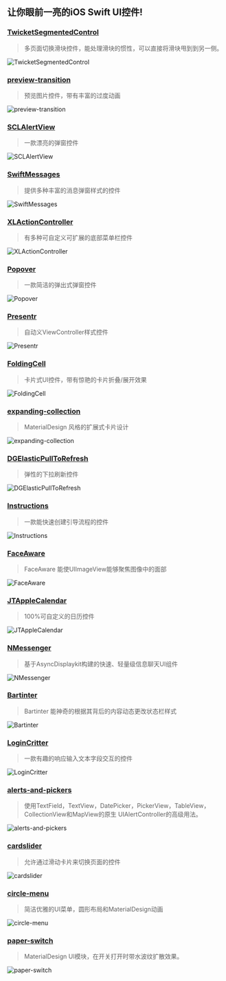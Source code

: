 ## 让你眼前一亮的iOS Swift UI控件!
 
 ### [TwicketSegmentedControl](https://link.juejin.im/?target=https%3A%2F%2Fgithub.com%2Ftwicketapp%2FTwicketSegmentedControl)

> 多页面切换滑块控件，能处理滑块的惯性，可以直接将滑块甩到到另一侧。

![TwicketSegmentedControl](https://github.com/SunshineBrother/ThirdPartyTool/blob/master/image/TwicketSegmentedControl.gif)


### [preview-transition](https://link.juejin.im/?target=https%3A%2F%2Fgithub.com%2FRamotion%2FPreview-Transition)

> 预览图片控件，带有丰富的过度动画

![preview-transition](https://github.com/SunshineBrother/ThirdPartyTool/blob/master/image/preview-transition.gif)


### [SCLAlertView](https://link.juejin.im/?target=https%3A%2F%2Fgithub.com%2Fvikmeup%2FSCLAlertView-Swift)

> 一款漂亮的弹窗控件


![SCLAlertView](https://github.com/SunshineBrother/ThirdPartyTool/blob/master/image/SCLAlertView.png)



### [SwiftMessages](https://link.juejin.im/?target=https%3A%2F%2Fgithub.com%2FSwiftKickMobile%2FSwiftMessages)

> 提供多种丰富的消息弹窗样式的控件


![SwiftMessages](https://github.com/SunshineBrother/ThirdPartyTool/blob/master/image/SwiftMessages.gif)


### [XLActionController](https://link.juejin.im/?target=https%3A%2F%2Fgithub.com%2Fxmartlabs%2FXLActionController)

> 有多种可自定义可扩展的底部菜单栏控件

![XLActionController](https://github.com/SunshineBrother/ThirdPartyTool/blob/master/image/XLActionController.gif)


### [Popover](https://link.juejin.im/?target=https%3A%2F%2Fgithub.com%2Fcorin8823%2FPopover)

> 一款简洁的弹出式弹窗控件

![Popover](https://github.com/SunshineBrother/ThirdPartyTool/blob/master/image/Popover.gif)


### [Presentr](https://link.juejin.im/?target=https%3A%2F%2Fgithub.com%2FIcaliaLabs%2FPresentr)

> 自动义ViewController样式控件

![Presentr](https://github.com/SunshineBrother/ThirdPartyTool/blob/master/image/Presentr.gif)


### [FoldingCell](https://link.juejin.im/?target=https%3A%2F%2Fgithub.com%2FRamotion%2Ffolding-cell)

> 卡片式UI控件，带有惊艳的卡片折叠/展开效果

![FoldingCell](https://github.com/SunshineBrother/ThirdPartyTool/blob/master/image/FoldingCell.gif)

### [expanding-collection](https://link.juejin.im/?target=https%3A%2F%2Fgithub.com%2FRamotion%2Fexpanding-collection)

> MaterialDesign 风格的扩展式卡片设计

![expanding-collection](https://github.com/SunshineBrother/ThirdPartyTool/blob/master/image/expanding-collection.gif)

### [DGElasticPullToRefresh](https://link.juejin.im/?target=https%3A%2F%2Fgithub.com%2Fgontovnik%2FDGElasticPullToRefresh)

> 弹性的下拉刷新控件

![DGElasticPullToRefresh](https://github.com/SunshineBrother/ThirdPartyTool/blob/master/image/DGElasticPullToRefresh.gif)


### [Instructions](https://link.juejin.im/?target=https%3A%2F%2Fgithub.com%2Fephread%2FInstructions)

> 一款能快速创建引导流程的控件

![Instructions](https://github.com/SunshineBrother/ThirdPartyTool/blob/master/image/Instructions.gif)


### [FaceAware](https://link.juejin.im/?target=https%3A%2F%2Fgithub.com%2FBeauNouvelle%2FFaceAware)

> FaceAware 能使UIImageView能够聚焦图像中的面部

![FaceAware](https://github.com/SunshineBrother/ThirdPartyTool/blob/master/image/FaceAware.jpeg)


### [JTAppleCalendar](https://link.juejin.im/?target=https%3A%2F%2Fgithub.com%2Fpatchthecode%2FJTAppleCalendar)

> 100%可自定义的日历控件

![JTAppleCalendar](https://github.com/SunshineBrother/ThirdPartyTool/blob/master/image/JTAppleCalendar.gif)


### [NMessenger](https://link.juejin.im/?target=https%3A%2F%2Fgithub.com%2FeBay%2FNMessenger)

> 基于AsyncDisplaykit构建的快速、轻量级信息聊天UI组件

![NMessenger](https://github.com/SunshineBrother/ThirdPartyTool/blob/master/image/NMessenger.png)


### [Bartinter](https://link.juejin.im/?target=https%3A%2F%2Fgithub.com%2FMaximKotliar%2FBartinter)

> Bartinter 能神奇的根据其背后的内容动态更改状态栏样式

![Bartinter](https://github.com/SunshineBrother/ThirdPartyTool/blob/master/image/Bartinter.gif)


### [LoginCritter](https://link.juejin.im/?target=https%3A%2F%2Fgithub.com%2Fcgoldsby%2FLoginCritter)

> 一款有趣的响应输入文本字段交互的控件

![LoginCritter](https://github.com/SunshineBrother/ThirdPartyTool/blob/master/image/LoginCritter.gif)


### [alerts-and-pickers](https://link.juejin.im/?target=https%3A%2F%2Fgithub.com%2Fdillidon%2Falerts-and-pickers)

> 使用TextField，TextView，DatePicker，PickerView，TableView，CollectionView和MapView的原生 UIAlertController的高级用法。


![alerts-and-pickers](https://github.com/SunshineBrother/ThirdPartyTool/blob/master/image/alerts-and-pickers.gif)


### [cardslider](https://link.juejin.im/?target=https%3A%2F%2Fgithub.com%2FRamotion%2Fcardslider)

> 允许通过滑动卡片来切换页面的控件

![cardslider](https://github.com/SunshineBrother/ThirdPartyTool/blob/master/image/cardslider.gif)


### [circle-menu](https://link.juejin.im/?target=https%3A%2F%2Fgithub.com%2FRamotion%2Fcircle-menu)

> 简洁优雅的UI菜单，圆形布局和MaterialDesign动画

![circle-menu](https://github.com/SunshineBrother/ThirdPartyTool/blob/master/image/circle-menu.gif)


### [paper-switch](https://link.juejin.im/?target=https%3A%2F%2Fgithub.com%2FRamotion%2Fpaper-switch)

> MaterialDesign UI模块，在开关打开时带水波纹扩散效果。


![paper-switch](https://github.com/SunshineBrother/ThirdPartyTool/blob/master/image/paper-switch.gif)

